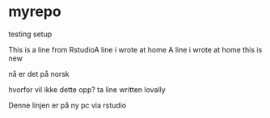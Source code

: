 # myrepo
testing setup

This is a line from RstudioA line i wrote at home
A line i wrote at home
 this is new

nå er det på norsk

hvorfor vil ikke dette opp?
ta line written lovally 

Denne linjen er på ny pc via rstudio
